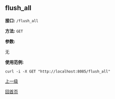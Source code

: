flush_all
----------

**接口:** `/flush_all`

**方法:** `GET`

**参数:** 

无

**使用范例:**

    curl -i -X GET "http://localhost:8085/flush_all"

[上一级](../hustdict.md)

[回首页](../../index.md)